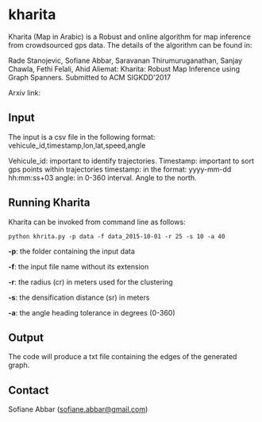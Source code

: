 # kharita

Kharita (Map in Arabic) is a Robust and online algorithm for map inference from crowdsourced gps data.
The details of the algorithm can be found in:

Rade Stanojevic, Sofiane Abbar, Saravanan Thirumuruganathan, Sanjay Chawla, Fethi Felali, Ahid Aliemat: 
Kharita: Robust Map Inference using Graph Spanners.
Submitted to ACM SIGKDD'2017

Arxiv link: 

## Input
The input is a csv file in the following format:
vehicule_id,timestamp,lon,lat,speed,angle

Vehicule_id: important to identify trajectories.
Timestamp: important to sort gps points within trajectories
timestamp: in the format: yyyy-mm-dd hh:mm:ss+03
angle: in 0-360 interval. Angle to the north. 

## Running Kharita
Kharita can be invoked from command line as follows:

`python khrita.py -p data -f data_2015-10-01 -r 25 -s 10 -a 40`

**-p**: the folder containing the input data

**-f**: the input file name without its extension

**-r**: the radius (cr) in meters used for the clustering

**-s**: the densification distance (sr) in meters

**-a**: the angle heading tolerance in degrees (0-360)

## Output
The code will produce a txt file containing the edges of the generated graph. 


## Contact
Sofiane Abbar (sofiane.abbar@gmail.com)